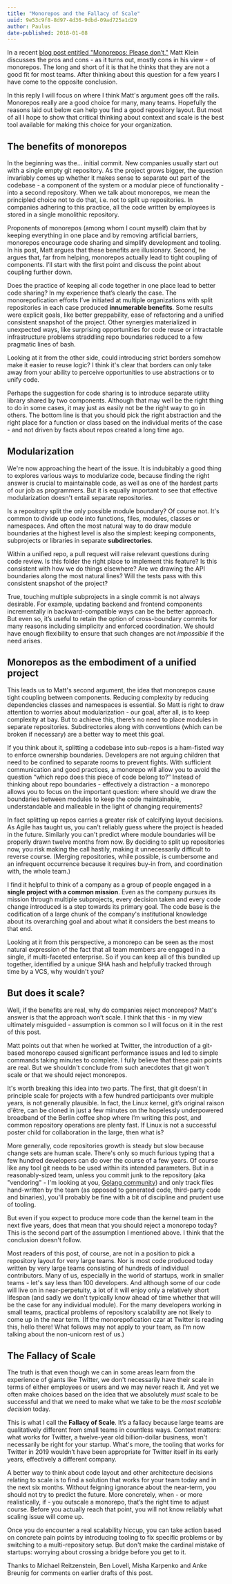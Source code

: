 ```yaml
---
title: "Monorepos and the Fallacy of Scale"
uuid: 9e53c9f8-8d97-4d36-9dbd-09ad725a1d29
author: Paulus
date-published: 2018-01-08
---
```


In a recent [blog post entitled "Monorepos: Please don’t,"](https://medium.com/@mattklein123/monorepos-please-dont-e9a279be011b) Matt Klein discusses the pros and cons - as it turns out, mostly cons in his view - of monorepos. The long and short of it is that he thinks that they are not a good fit for most teams. After thinking about this question for a few years I have come to the opposite conclusion.

In this reply I will focus on where I think Matt's argument goes off the rails. Monorepos really are a good choice for many, many teams. Hopefully the reasons laid out below can help you find a good repository layout. But most of all I hope to show that critical thinking about context and scale is the best tool available for making this choice for your organization.

## The benefits of monorepos

In the beginning was the... initial commit. New companies usually start out with a single empty git repository. As the project grows bigger, the question invariably comes up whether it makes sense to separate out part of the codebase - a component of the system or a modular piece of functionality - into a second repository. When we talk about monorepos, we mean the principled choice not to do that, i.e. not to split up repositories. In companies adhering to this practice, all the code written by employees is stored in a single monolithic repository.

Proponents of monorepos (among whom I count myself) claim that by keeping everything in one place and by removing artificial barriers, monorepos encourage code sharing and simplify development and tooling. In his post, Matt argues that these benefits are illusionary. Second, he argues that, far from helping, monorepos actually lead to tight coupling of components. I’ll start with the first point and discuss the point about coupling further down.

Does the practice of keeping all code together in one place lead to better code sharing? In my experience that’s clearly the case. The monorepofication efforts I’ve initiated at multiple organizations with split repositories in each case produced **innumerable benefits**. Some results were explicit goals, like better greppability, ease of refactoring and a unified consistent snapshot of the project. Other synergies materialized in unexpected ways, like surprising opportunities for code reuse or intractable infrastructure problems straddling repo boundaries reduced to a few pragmatic lines of bash.

Looking at it from the other side, could introducing strict borders somehow make it easier to reuse logic? I think it's clear that borders can only take away from your ability to perceive opportunities to use abstractions or to unify code.

Perhaps the suggestion for code sharing is to introduce separate utility library shared by two components. Although that may well be the right thing to do in some cases, it may just as easily not be the right way to go in others. The bottom line is that you should pick the right abstraction and the right place for a function or class based on the individual merits of the case - and not driven by facts about repos created a long time ago.

## Modularization

We're now approaching the heart of the issue. It is indubitably a good thing to explores various ways to modularize code, because finding the right answer is crucial to maintainable code, as well as one of the hardest parts of our job as programmers. But it is equally important to see that effective modularization doesn't entail separate repositories.

Is a repository split the only possible module boundary? Of course not. It's common to divide up code into functions, files, modules, classes or namespaces. And often the most natural way to do draw module boundaries at the highest level is also the simplest: keeping components, subprojects or libraries in separate **subdirectories**.

Within a unified repo, a pull request will raise relevant questions during code review. Is this folder the right place to implement this feature? Is this consistent with how we do things elsewhere? Are we drawing the API boundaries along the most natural lines? Will the tests pass with this consistent snapshot of the project?

True, touching multiple subprojects in a single commit is not always desirable. For example, updating backend and frontend components incrementally in backward-compatible ways can be the better approach. But even so, it’s useful to retain the option of cross-boundary commits for many reasons including simplicity and enforced coordination. We should have enough flexibility to ensure that such changes are not _impossible_ if the need arises.

## Monorepos as the embodiment of a unified project

This leads us to Matt's second argument, the idea that monorepos cause tight coupling between components. Reducing complexity by reducing dependencies classes and namespaces is essential. So Matt is right to draw attention to worries about modularization - our goal, after all, is to keep complexity at bay. But to achieve this, there’s no need to place modules in separate repositories. Subdirectories along with conventions (which can be broken if necessary) are a better way to meet this goal.

If you think about it, splitting a codebase into sub-repos is a ham-fisted way to enforce ownership boundaries. Developers are not arguing children that need to be confined to separate rooms to prevent fights. With sufficient communication and good practices, a monorepo will allow you to avoid the question “which repo does this piece of code belong to?” Instead of thinking about repo boundaries - effectively a distraction - a monorepo allows you to focus on the important question: where should we draw the boundaries between modules to keep the code maintainable, understandable and malleable in the light of changing requirements?

In fact splitting up repos carries a greater risk of calcifying layout decisions. As Agile has taught us, you can't reliably guess where the project is headed in the future. Similarly you can't predict where module boundaries will be properly drawn twelve months from now. By deciding to split up repositories now, you risk making the call hastily, making it unnecessarily difficult to reverse course. (Merging repositories, while possible, is cumbersome and an infrequent occurrence because it requires buy-in from, and coordination with, the whole team.)

I find it helpful to think of a company as a group of people engaged in a **single project with a common mission**. Even as the company pursues its mission through multiple subprojects, every decision taken and every code change introduced is a step towards its primary goal. The code base is the codification of a large chunk of the company's institutional knowledge about its overarching goal and about what it considers the best means to that end.

Looking at it from this perspective, a monorepo can be seen as the most natural expression of the fact that all team members are engaged in a single, if multi-faceted enterprise. So if you can keep all of this bundled up together, identified by a unique SHA hash and helpfully tracked through time by a VCS, why wouldn't you?

## But does it scale?

Well, if the benefits are real, why do companies reject monorepos? Matt's answer is that the approach won’t scale. I think that this - in my view ultimately misguided - assumption is common so I will focus on it in the rest of this post.

Matt points out that when he worked at Twitter, the introduction of a git-based monorepo caused significant performance issues and led to simple commands taking minutes to complete. I fully believe that these pain points are real. But we shouldn't conclude from such anecdotes that git won't scale or that we should reject monorepos.

It's worth breaking this idea into two parts. The first, that git doesn't in principle scale for projects with a few hundred participants over multiple years, is not generally plausible. In fact, the Linux kernel, git’s original raison d'être, can be cloned in just a few minutes on the hopelessly underpowered broadband of the Berlin coffee shop where I’m writing this post, and common repository operations are plenty fast. If Linux is not a successful poster child for collaboration in the large, then what is?

More generally, code repositories growth is steady but slow because change sets are human scale. There's only so much furious typing that a few hundred developers can do over the course of a few years. Of course like any tool git needs to be used within its intended parameters. But in a reasonably-sized team, unless you commit junk to the repository (aka "vendoring" - I'm looking at you, [Golang community](https://github.com/moby/moby/tree/545d00e7521414f648140b5834d41a072592a484/vendor/github.com)) and only track files hand-written by the team (as opposed to generated code, third-party code and binaries), you'll probably be fine with a bit of discipline and prudent use of tooling.

But even if you expect to produce more code than the kernel team in the next five years, does that mean that you should reject a monorepo today? This is the second part of the assumption I mentioned above. I think that the conclusion doesn't follow.

Most readers of this post, of course, are not in a position to pick a repository layout for very large teams. Nor is most code produced today written by very large teams consisting of hundreds of individual contributors. Many of us, especially in the world of startups, work in smaller teams - let's say less than 100 developers. And although some of our code will live on in near-perpetuity, a lot of it will enjoy only a relatively short lifespan (and sadly we don't typically know ahead of time whether that will be the case for any individual module). For the many developers working in small teams, practical problems of repository scalability are not likely to come up in the near term. (If the monorepofication czar at Twitter is reading this, hello there! What follows may not apply to your team, as I'm now talking about the non-unicorn rest of us.)

## The Fallacy of Scale

The truth is that even though we can in some areas learn from the experience of giants like Twitter, we don't necessarily have their scale in terms of either employees or users and we may never reach it. And yet we often make choices based on the idea that we absolutely _must_ scale to be successful and that we need to make what we take to be the _most scalable decision_ today.

This is what I call the **Fallacy of Scale**. It’s a fallacy because large teams are qualitatively different from small teams in countless ways. Context matters: what works for Twitter, a twelve-year old billion-dollar business, won't necessarily be right for your startup. What's more, the tooling that works for Twitter in 2019 wouldn’t have been appropriate for Twitter itself in its early years, effectively a different company.

A better way to think about code layout and other architecture decisions relating to scale is to find a solution that works for your team today and in the next six months. Without feigning ignorance about the near-term, you should not try to predict the future. More concretely, when - or more realistically, if - you outscale a monorepo, that’s the right time to adjust course. Before you actually reach that point, you will not know reliably what scaling issue will come up.

Once you do encounter a real scalability hiccup, you can take action based on concrete pain points by introducing tooling to fix specific problems or by switching to a multi-repository setup. But don't make the cardinal mistake of startups: worrying about crossing a bridge before you get to it.

Thanks to Michael Reitzenstein, Ben Lovell, Misha Karpenko and Anke Breunig for comments on earlier drafts of this post.
